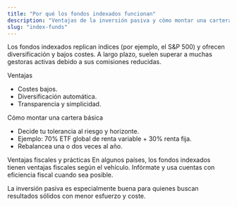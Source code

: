 ```yaml
---
title: "Por qué los fondos indexados funcionan"
description: "Ventajas de la inversión pasiva y cómo montar una cartera básica."
slug: "index-funds"
---
```


Los fondos indexados replican índices (por ejemplo, el S&P 500) y ofrecen diversificación y bajos costes. A largo plazo, suelen superar a muchas gestoras activas debido a sus comisiones reducidas.

Ventajas
- Costes bajos.
- Diversificación automática.
- Transparencia y simplicidad.

Cómo montar una cartera básica
- Decide tu tolerancia al riesgo y horizonte.
- Ejemplo: 70% ETF global de renta variable + 30% renta fija.
- Rebalancea una o dos veces al año.

Ventajas fiscales y prácticas
En algunos países, los fondos indexados tienen ventajas fiscales según el vehículo. Infórmate y usa cuentas con eficiencia fiscal cuando sea posible.

La inversión pasiva es especialmente buena para quienes buscan resultados sólidos con menor esfuerzo y coste.

